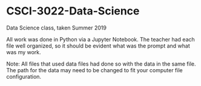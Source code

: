 # CSCI-3022-Data-Science
Data Science class, taken Summer 2019

All work was done in Python via a Jupyter Notebook. The teacher had each file well organized, so it should be evident what was the prompt and what was my work.

Note: All files that used data files had done so with the data in the same file. The path for the data may need to be changed to fit your computer file configuration.
